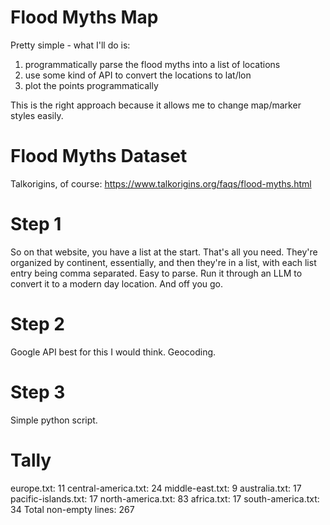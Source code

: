 # Flood Myths Map

Pretty simple - what I'll do is:
1. programmatically parse the flood myths into a list of locations
2. use some kind of API to convert the locations to lat/lon
3. plot the points programmatically

This is the right approach because it allows me to change map/marker styles easily.

# Flood Myths Dataset

Talkorigins, of course: https://www.talkorigins.org/faqs/flood-myths.html

# Step 1

So on that website, you have a list at the start. That's all you need. They're organized by continent, essentially, and then they're in a list, with each list entry being comma separated. Easy to parse. Run it through an LLM to convert it to a modern day location. And off you go.

# Step 2

Google API best for this I would think. Geocoding.

# Step 3

Simple python script.

# Tally

europe.txt: 11
central-america.txt: 24
middle-east.txt: 9
australia.txt: 17
pacific-islands.txt: 17
north-america.txt: 83
africa.txt: 17
south-america.txt: 34
Total non-empty lines: 267